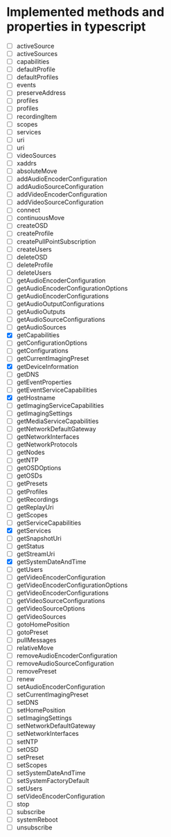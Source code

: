 # Implemented methods and properties in typescript

- [ ] activeSource
- [ ] activeSources
- [ ] capabilities
- [ ] defaultProfile
- [ ] defaultProfiles
- [ ] events
- [ ] preserveAddress
- [ ] profiles
- [ ] profiles
- [ ] recordingItem
- [ ] scopes
- [ ] services
- [ ] uri
- [ ] uri
- [ ] videoSources
- [ ] xaddrs
- [ ] absoluteMove
- [ ] addAudioEncoderConfiguration
- [ ] addAudioSourceConfiguration
- [ ] addVideoEncoderConfiguration
- [ ] addVideoSourceConfiguration
- [ ] connect
- [ ] continuousMove
- [ ] createOSD
- [ ] createProfile
- [ ] createPullPointSubscription
- [ ] createUsers
- [ ] deleteOSD
- [ ] deleteProfile
- [ ] deleteUsers
- [ ] getAudioEncoderConfiguration
- [ ] getAudioEncoderConfigurationOptions
- [ ] getAudioEncoderConfigurations
- [ ] getAudioOutputConfigurations
- [ ] getAudioOutputs
- [ ] getAudioSourceConfigurations
- [ ] getAudioSources
- [x] getCapabilities
- [ ] getConfigurationOptions
- [ ] getConfigurations
- [ ] getCurrentImagingPreset
- [x] getDeviceInformation
- [ ] getDNS
- [ ] getEventProperties
- [ ] getEventServiceCapabilities
- [x] getHostname
- [ ] getImagingServiceCapabilities
- [ ] getImagingSettings
- [ ] getMediaServiceCapabilities
- [ ] getNetworkDefaultGateway
- [ ] getNetworkInterfaces
- [ ] getNetworkProtocols
- [ ] getNodes
- [ ] getNTP
- [ ] getOSDOptions
- [ ] getOSDs
- [ ] getPresets
- [ ] getProfiles
- [ ] getRecordings
- [ ] getReplayUri
- [ ] getScopes
- [ ] getServiceCapabilities
- [x] getServices
- [ ] getSnapshotUri
- [ ] getStatus
- [ ] getStreamUri
- [x] getSystemDateAndTime
- [ ] getUsers
- [ ] getVideoEncoderConfiguration
- [ ] getVideoEncoderConfigurationOptions
- [ ] getVideoEncoderConfigurations
- [ ] getVideoSourceConfigurations
- [ ] getVideoSourceOptions
- [ ] getVideoSources
- [ ] gotoHomePosition
- [ ] gotoPreset
- [ ] pullMessages
- [ ] relativeMove
- [ ] removeAudioEncoderConfiguration
- [ ] removeAudioSourceConfiguration
- [ ] removePreset
- [ ] renew
- [ ] setAudioEncoderConfiguration
- [ ] setCurrentImagingPreset
- [ ] setDNS
- [ ] setHomePosition
- [ ] setImagingSettings
- [ ] setNetworkDefaultGateway
- [ ] setNetworkInterfaces
- [ ] setNTP
- [ ] setOSD
- [ ] setPreset
- [ ] setScopes
- [ ] setSystemDateAndTime
- [ ] setSystemFactoryDefault
- [ ] setUsers
- [ ] setVideoEncoderConfiguration
- [ ] stop
- [ ] subscribe
- [ ] systemReboot
- [ ] unsubscribe
